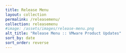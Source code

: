 ```yaml
---
title: Release Menu
layout: collection
permalink: /releasemenu/
collection: releasemenu
#image: /assets/images/release-menu.png
alt_title: "Release Menu :: VMware Product Updates"
sort_by: date
sort_order: reverse
---
```

